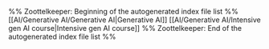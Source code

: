 %% Zoottelkeeper: Beginning of the autogenerated index file list  %%
 [[AI/Generative AI/Generative AI|Generative AI]]
 [[AI/Generative AI/Intensive gen AI course|Intensive gen AI course]]
%% Zoottelkeeper: End of the autogenerated index file list  %%
